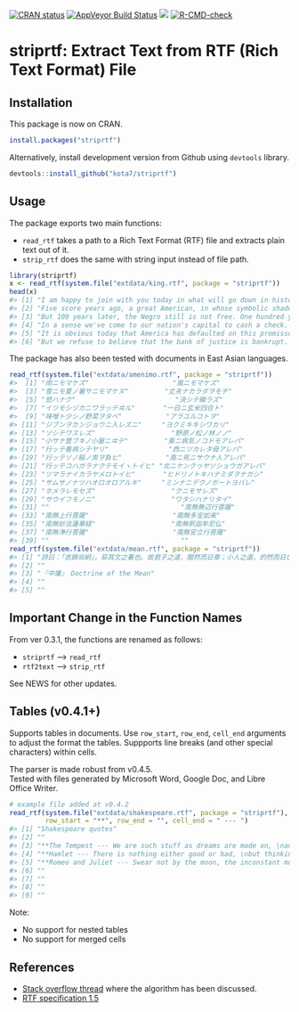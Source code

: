 
<!-- README.md is generated from README.Rmd. Please edit that file -->

[![CRAN
status](https://www.r-pkg.org/badges/version/striprtf)](https://cran.r-project.org/package=striprtf)
[![AppVeyor Build
Status](https://ci.appveyor.com/api/projects/status/github/kota7/striprtf?branch=master&svg=true)](https://ci.appveyor.com/project/kota7/striprtf)
[![](http://cranlogs.r-pkg.org/badges/striprtf)](https://cran.r-project.org/package=striprtf)
[![R-CMD-check](https://github.com/kota7/striprtf/workflows/R-CMD-check/badge.svg)](https://github.com/kota7/striprtf/actions)

# striprtf: Extract Text from RTF (Rich Text Format) File

## Installation

This package is now on CRAN.

``` r
install.packages("striprtf")
```

Alternatively, install development version from Github using `devtools`
library.

``` r
devtools::install_github("kota7/striprtf")
```

## Usage

The package exports two main functions:

  - `read_rtf` takes a path to a Rich Text Format (RTF) file and
    extracts plain text out of it.
  - `strip_rtf` does the same with string input instead of file path.

<!-- end list -->

``` r
library(striprtf)
x <- read_rtf(system.file("extdata/king.rtf", package = "striprtf"))
head(x)
#> [1] "I am happy to join with you today in what will go down in history as the greatest demonstration for freedom in the history of our nation."                                                                                                                                                                                                                                                                                                                                                                                                                                                                                                                                                                                                                                                                                                                   
#> [2] "Five score years ago, a great American, in whose symbolic shadow we stand today, signed the Emancipation Proclamation. This momentous decree came as a great beacon light of hope to millions of Negro slaves who had been seared in the flames of withering injustice. It came as a joyous daybreak to end the long night of their captivity."                                                                                                                                                                                                                                                                                                                                                                                                                                                                                                              
#> [3] "But 100 years later, the Negro still is not free. One hundred years later, the life of the Negro is still sadly crippled by the manacles of segregation and the chains of discrimination. One hundred years later, the Negro lives on a lonely island of poverty in the midst of a vast ocean of material prosperity. One hundred years later, the Negro is still languished in the corners of American society and finds himself an exile in his own land. And so we've come here today to dramatize a shameful condition."                                                                                                                                                                                                                                                                                                                                 
#> [4] "In a sense we've come to our nation's capital to cash a check. When the architects of our republic wrote the magnificent words of the Constitution and the Declaration of Independence, they were signing a promissory note to which every American was to fall heir. This note was a promise that all men -- yes, black men as well as white men -- would be guaranteed the unalienable rights of life, liberty, and the pursuit of happiness."                                                                                                                                                                                                                                                                                                                                                                                                             
#> [5] "It is obvious today that America has defaulted on this promissory note insofar as her citizens of color are concerned. Instead of honoring this sacred obligation, America has given the Negro people a bad check, a check that has come back marked \"insufficient funds.\""                                                                                                                                                                                                                                                                                                                                                                                                                                                                                                                                                                                
#> [6] "But we refuse to believe that the bank of justice is bankrupt. We refuse to believe that there are insufficient funds in the great vaults of opportunity of this nation. And so we've come to cash this check, a check that will give us upon demand the riches of freedom and security of justice. We have also come to this hallowed spot to remind America of the fierce urgency of now. This is no time to engage in the luxury of cooling off or to take the tranquilizing drug of gradualism. Now is the time to make real the promises of democracy. Now is the time to rise from the dark and desolate valley of segregation to the sunlit path of racial justice. Now is the time to lift our nation from the quicksands of racial injustice to the solid rock of brotherhood. Now is the time to make justice a reality for all of God's children."
```

The package has also been tested with documents in East Asian languages.

``` r
read_rtf(system.file("extdata/amenimo.rtf", package = "striprtf"))
#>  [1] "雨ニモマケズ"                     "風ニモマケズ"                    
#>  [3] "雪ニモ夏ノ暑サニモマケヌ"         "丈夫ナカラダヲモチ"              
#>  [5] "慾ハナク"                         "決シテ瞋ラズ"                    
#>  [7] "イツモシヅカニワラッテヰル"       "一日ニ玄米四合ト"                
#>  [9] "味噌ト少シノ野菜ヲタベ"           "アラユルコトヲ"                  
#> [11] "ジブンヲカンジョウニ入レズニ"     "ヨクミキキシワカリ"              
#> [13] "ソシテワスレズ"                   "野原ノ松ノ林ノノ"                
#> [15] "小サナ萓ブキノ小屋ニヰテ"         "東ニ病気ノコドモアレバ"          
#> [17] "行ッテ看病シテヤリ"               "西ニツカレタ母アレバ"            
#> [19] "行ッテソノ稲ノ朿ヲ負ヒ"           "南ニ死ニサウナ人アレバ"          
#> [21] "行ッテコハガラナクテモイヽトイヒ" "北ニケンクヮヤソショウガアレバ"  
#> [23] "ツマラナイカラヤメロトイヒ"       "ヒドリノトキハナミダヲナガシ"    
#> [25] "サムサノナツハオロオロアルキ"     "ミンナニデクノボートヨバレ"      
#> [27] "ホメラレモセズ"                   "クニモサレズ"                    
#> [29] "サウイフモノニ"                   "ワタシハナリタイ"                
#> [31] ""                                 "南無無辺行菩薩"                  
#> [33] "南無上行菩薩"                     "南無多宝如来"                    
#> [35] "南無妙法蓮華経"                   "南無釈迦牟尼仏"                  
#> [37] "南無浄行菩薩"                     "南無安立行菩薩"                  
#> [39] ""                                 ""
read_rtf(system.file("extdata/mean.rtf", package = "striprtf"))
#> [1] "詩曰：「衣錦尚絅」，惡其文之著也。故君子之道，闇然而日章；小人之道，的然而日亡。君子之道，淡而不厭，簡而文，溫而理，知遠之近，知風之自，知微之顯，可與入德矣。"
#> [2] ""                                                                                                                                                              
#> [3] "『中庸』　Doctrine of the Mean"                                                                                                                                
#> [4] ""                                                                                                                                                              
#> [5] ""
```

## Important Change in the Function Names

From ver 0.3.1, the functions are renamed as follows:

  - `striprtf` –\> `read_rtf`
  - `rtf2text` –\> `strip_rtf`

See NEWS for other updates.

## Tables (v0.4.1+)

Supports tables in documents. Use `row_start`, `row_end`, `cell_end`
arguments to adjust the format the tables. Suppports line breaks (and
other special characters) within cells.

The parser is made robust from v0.4.5.  
Tested with files generated by Microsoft Word, Google Doc, and Libre
Office Writer.

``` r
# example file added at v0.4.2
read_rtf(system.file("extdata/shakespeare.rtf", package = "striprtf"),
         row_start = "**", row_end = "", cell_end = " --- ")
#> [1] "Shakespeare quotes"                                                                                                                                            
#> [2] ""                                                                                                                                                              
#> [3] "**The Tempest --- ﻿We are such stuff as dreams are made on, \nand our little life is rounded with a sleep. --- "                                                
#> [4] "**Hamlet --- ﻿There is nothing either good or bad, \nbut thinking makes it so. --- "                                                                            
#> [5] "**Romeo and Juliet --- ﻿Swear not by the moon, the inconstant moon,\nThat monthly changes in her circled orb,\nLest that thy love prove likewise variable. --- "
#> [6] ""                                                                                                                                                              
#> [7] ""                                                                                                                                                              
#> [8] ""                                                                                                                                                              
#> [9] ""
```

Note:

  - No support for nested tables
  - No support for merged cells

## References

  - [Stack overflow thread](https://stackoverflow.com/a/188877) where
    the algorithm has been discussed.
  - [RTF specification 1.5](https://www.biblioscape.com/rtf15_spec.htm)
